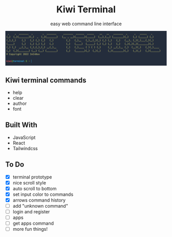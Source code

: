<h1 align="center">Kiwi Terminal</h1>
<p align="center">easy web command line interface</p>

![Start](/screenshots/1.png)

## Kiwi terminal commands
- help
- clear
- author
- font

## Built With

- JavaScript
- React
- Tailwindcss

## To Do

- [x] terminal prototype
- [x] nice scroll style
- [x] auto scroll to bottom
- [x] set input color to commands
- [x] arrows command history
- [ ] add "unknown command"
- [ ] login and register
- [ ] apps
- [ ] get apps command
- [ ] more fun things!
